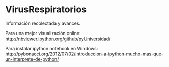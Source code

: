 # VirusRespiratorios
Información recolectada y avances. 

Para una mejor visualización online:
http://nbviewer.ipython.org/github/pyUniversidad/
  
Para instalar ipython notebook en Windows:
http://pybonacci.org/2012/07/02/introduccion-a-ipython-mucho-mas-que-un-interprete-de-python/
